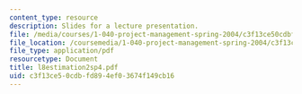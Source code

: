 ```yaml
---
content_type: resource
description: Slides for a lecture presentation.
file: /media/courses/1-040-project-management-spring-2004/c3f13ce50cdbfd894ef03674f149cb16_l8estimation2sp4.pdf
file_location: /coursemedia/1-040-project-management-spring-2004/c3f13ce50cdbfd894ef03674f149cb16_l8estimation2sp4.pdf
file_type: application/pdf
resourcetype: Document
title: l8estimation2sp4.pdf
uid: c3f13ce5-0cdb-fd89-4ef0-3674f149cb16
---
```

